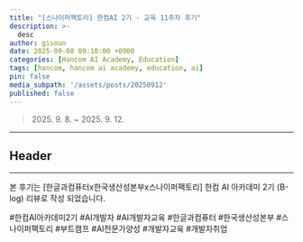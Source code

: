 ```yaml
---
title: "[스나이퍼팩토리] 한컴AI 2기 - 교육 11주차 후기"
description: >-
  desc
author: gisoun
date: 2025-09-08 09:10:00 +0900
categories: [Hancom AI Academy, Education]
tags: [hancom, hancom ai academy, education, ai]
pin: false
media_subpath: '/assets/posts/20250912'
published: false
---
```


> 2025\. 9\. 8\. ~ 2025\. 9\. 12\.

---

## Header

---

본 후기는 [한글과컴퓨터x한국생산성본부x스나이퍼팩토리] 한컴 AI 아카데미 2기 (B-log) 리뷰로 작성 되었습니다.

#한컴AI아카데미2기 #AI개발자 #AI개발자교육 #한글과컴퓨터 #한국생산성본부 #스나이퍼팩토리 #부트캠프 #AI전문가양성 #개발자교육 #개발자취업
